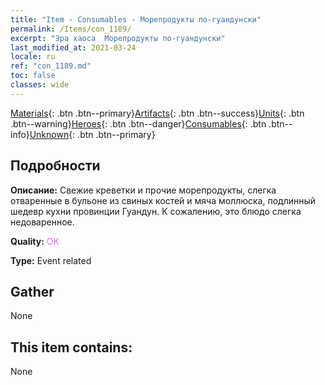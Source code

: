 ```yaml
---
title: "Item - Consumables - Морепродукты по-гуандунски"
permalink: /Items/con_1189/
excerpt: "Эра хаоса  Морепродукты по-гуандунски"
last_modified_at: 2021-03-24
locale: ru
ref: "con_1189.md"
toc: false
classes: wide
---
```

 [Materials](/ru/Items/){: .btn .btn--primary}[Artifacts](/ru/Items/Artifacts/){: .btn .btn--success}[Units](/ru/Items/Units/){: .btn .btn--warning}[Heroes](/ru/Items/Heroes/){: .btn .btn--danger}[Consumables](/ru/Items/Consumables/){: .btn .btn--info}[Unknown](/ru/Items/Unknown/){: .btn .btn--primary}

## Подробности
 **Описание:** Свежие креветки и прочие морепродукты, слегка отваренные в бульоне из свиных костей и мяча моллюска, подлинный шедевр кухни провинции Гуандун. К сожалению, это блюдо слегка недоваренное.

 **Quality:** <span style="color: #DA70D6">OK</span>

 **Type:** Event related

## Gather

  None

## This item contains:

  None

